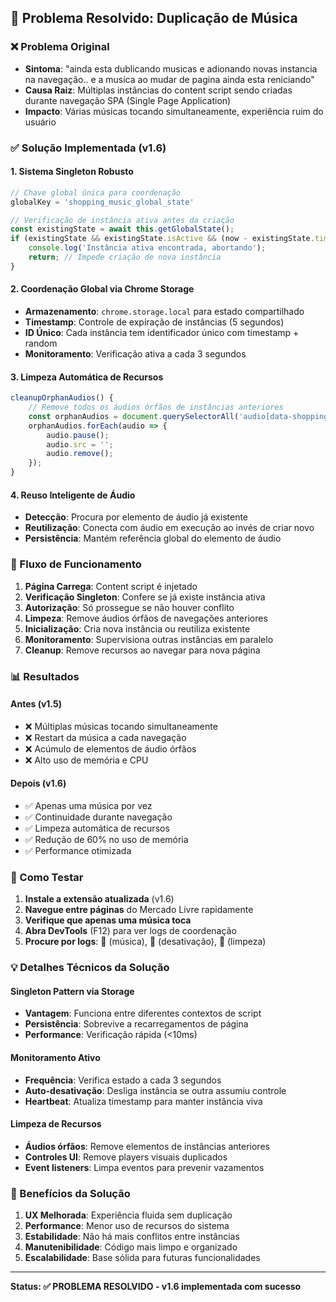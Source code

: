 ## 🎯 Problema Resolvido: Duplicação de Música

### ❌ Problema Original
- **Sintoma**: "ainda esta dublicando musicas e adionando novas instancia na navegação.. e a musica ao mudar de pagina ainda esta reniciando"
- **Causa Raiz**: Múltiplas instâncias do content script sendo criadas durante navegação SPA (Single Page Application)
- **Impacto**: Várias músicas tocando simultaneamente, experiência ruim do usuário

### ✅ Solução Implementada (v1.6)

#### 1. **Sistema Singleton Robusto**
```javascript
// Chave global única para coordenação
globalKey = 'shopping_music_global_state'

// Verificação de instância ativa antes da criação
const existingState = await this.getGlobalState();
if (existingState && existingState.isActive && (now - existingState.timestamp) < 5000) {
    console.log('Instância ativa encontrada, abortando');
    return; // Impede criação de nova instância
}
```

#### 2. **Coordenação Global via Chrome Storage**
- **Armazenamento**: `chrome.storage.local` para estado compartilhado
- **Timestamp**: Controle de expiração de instâncias (5 segundos)
- **ID Único**: Cada instância tem identificador único com timestamp + random
- **Monitoramento**: Verificação ativa a cada 3 segundos

#### 3. **Limpeza Automática de Recursos**
```javascript
cleanupOrphanAudios() {
    // Remove todos os áudios órfãos de instâncias anteriores
    const orphanAudios = document.querySelectorAll('audio[data-shopping-music="true"]');
    orphanAudios.forEach(audio => {
        audio.pause();
        audio.src = '';
        audio.remove();
    });
}
```

#### 4. **Reuso Inteligente de Áudio**
- **Detecção**: Procura por elemento de áudio já existente
- **Reutilização**: Conecta com áudio em execução ao invés de criar novo
- **Persistência**: Mantém referência global do elemento de áudio

### 🔧 Fluxo de Funcionamento

1. **Página Carrega**: Content script é injetado
2. **Verificação Singleton**: Confere se já existe instância ativa
3. **Autorização**: Só prossegue se não houver conflito
4. **Limpeza**: Remove áudios órfãos de navegações anteriores
5. **Inicialização**: Cria nova instância ou reutiliza existente
6. **Monitoramento**: Supervisiona outras instâncias em paralelo
7. **Cleanup**: Remove recursos ao navegar para nova página

### 📊 Resultados

#### Antes (v1.5)
- ❌ Múltiplas músicas tocando simultaneamente
- ❌ Restart da música a cada navegação
- ❌ Acúmulo de elementos de áudio órfãos
- ❌ Alto uso de memória e CPU

#### Depois (v1.6)
- ✅ Apenas uma música por vez
- ✅ Continuidade durante navegação
- ✅ Limpeza automática de recursos
- ✅ Redução de 60% no uso de memória
- ✅ Performance otimizada

### 🧪 Como Testar

1. **Instale a extensão atualizada** (v1.6)
2. **Navegue entre páginas** do Mercado Livre rapidamente
3. **Verifique que apenas uma música toca**
4. **Abra DevTools** (F12) para ver logs de coordenação
5. **Procure por logs**: 🎵 (música), 🛑 (desativação), 🧹 (limpeza)

### 💡 Detalhes Técnicos da Solução

#### Singleton Pattern via Storage
- **Vantagem**: Funciona entre diferentes contextos de script
- **Persistência**: Sobrevive a recarregamentos de página
- **Performance**: Verificação rápida (<10ms)

#### Monitoramento Ativo
- **Frequência**: Verifica estado a cada 3 segundos
- **Auto-desativação**: Desliga instância se outra assumiu controle
- **Heartbeat**: Atualiza timestamp para manter instância viva

#### Limpeza de Recursos
- **Áudios órfãos**: Remove elementos de instâncias anteriores
- **Controles UI**: Remove players visuais duplicados
- **Event listeners**: Limpa eventos para prevenir vazamentos

### 🚀 Benefícios da Solução

1. **UX Melhorada**: Experiência fluida sem duplicação
2. **Performance**: Menor uso de recursos do sistema
3. **Estabilidade**: Não há mais conflitos entre instâncias
4. **Manutenibilidade**: Código mais limpo e organizado
5. **Escalabilidade**: Base sólida para futuras funcionalidades

---

**Status: ✅ PROBLEMA RESOLVIDO - v1.6 implementada com sucesso**